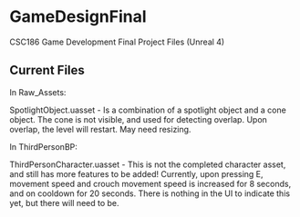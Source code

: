 # GameDesignFinal
CSC186 Game Development Final Project Files (Unreal 4)

Current Files
--------------

In Raw_Assets:

SpotlightObject.uasset - Is a combination of a spotlight object and a cone object. The cone is not visible, and used for detecting overlap. Upon overlap, the level will restart. May need resizing.

In ThirdPersonBP:

ThirdPersonCharacter.uasset - This is not the completed character asset, and still has more features to be added! Currently, upon pressing E, movement speed and crouch movement speed is increased for 8 seconds, and on cooldown for 20 seconds. There is nothing in the UI to indicate this yet, but there will need to be.
